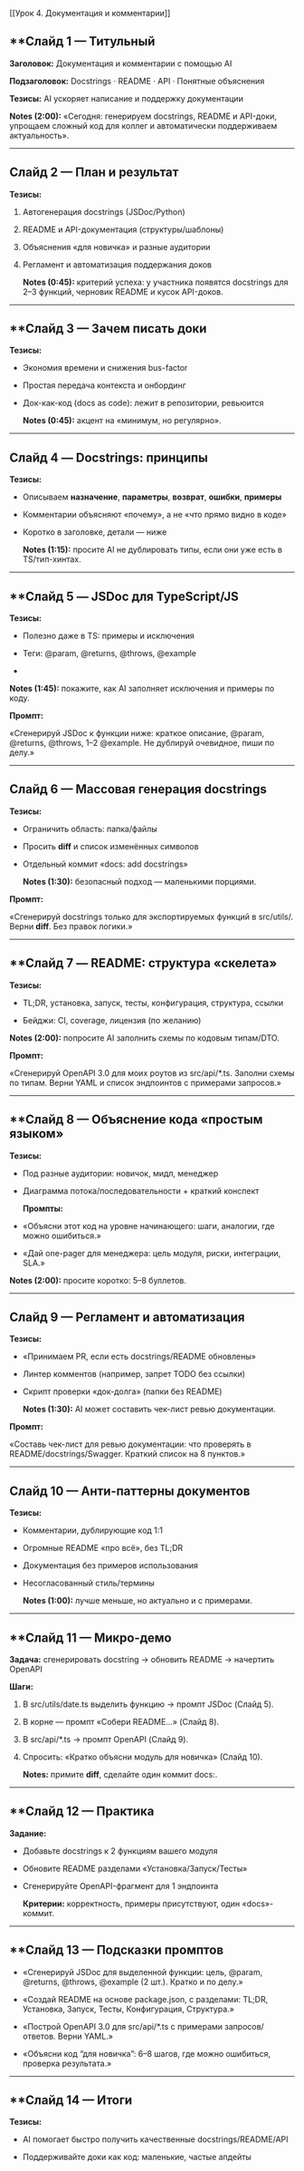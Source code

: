 [[Урок 4. Документация и комментарии]]
## **Слайд 1 — Титульный

**Заголовок:** Документация и комментарии с помощью AI

**Подзаголовок:** Docstrings · README · API · Понятные объяснения

**Тезисы:** AI ускоряет написание и поддержку документации

**Notes (2:00):** «Сегодня: генерируем docstrings, README и API-доки, упрощаем сложный код для коллег и автоматически поддерживаем актуальность».

---

## **Слайд 2 — План и результат**

**Тезисы:**

1. Автогенерация docstrings (JSDoc/Python)
    
2. README и API-документация (структуры/шаблоны)
    
3. Объяснения «для новичка» и разные аудитории
    
4. Регламент и автоматизация поддержания доков
    
    **Notes (0:45):** критерий успеха: у участника появятся docstrings для 2–3 функций, черновик README и кусок API-доков.

---

## **Слайд 3 — Зачем писать доки 

**Тезисы:**

- Экономия времени и снижения bus-factor
    
- Простая передача контекста и онбординг
    
- Док-как-код (docs as code): лежит в репозитории, ревьюится
    
    **Notes (0:45):** акцент на «минимум, но регулярно».

---

## **Слайд 4 — Docstrings: принципы**

**Тезисы:**

- Описываем **назначение**, **параметры**, **возврат**, **ошибки**, **примеры**
    
- Комментарии объясняют «почему», а не «что прямо видно в коде»
    
- Коротко в заголовке, детали — ниже
    
    **Notes (1:15):** просите AI не дублировать типы, если они уже есть в TS/тип-хинтах.

---

## **Слайд 5 — JSDoc для TypeScript/JS

**Тезисы:**

- Полезно даже в TS: примеры и исключения
    
- Теги: @param, @returns, @throws, @example
- 
**Notes (1:45):** покажите, как AI заполняет исключения и примеры по коду.

**Промпт:**

«Сгенерируй JSDoc к функции ниже: краткое описание, @param, @returns, @throws, 1–2 @example. Не дублируй очевидное, пиши по делу.»

---

## **Слайд 6 — Массовая генерация docstrings**

**Тезисы:**

- Ограничить область: папка/файлы
    
- Просить **diff** и список изменённых символов
    
- Отдельный коммит «docs: add docstrings»
    
    **Notes (1:30):** безопасный подход — маленькими порциями.

**Промпт:**

«Сгенерируй docstrings только для экспортируемых функций в src/utils/. Верни **diff**. Без правок логики.»

---

## **Слайд 7 — README: структура «скелета»

**Тезисы:**

- TL;DR, установка, запуск, тесты, конфигурация, структура, ссылки
    
- Бейджи: CI, coverage, лицензия (по желанию)

**Notes (2:00):** попросите AI заполнить схемы по кодовым типам/DTO.

**Промпт:**

«Сгенерируй OpenAPI 3.0 для моих роутов из src/api/*.ts. Заполни схемы по типам. Верни YAML и список эндпоинтов с примерами запросов.»

---

## **Слайд 8 — Объяснение кода «простым языком»

**Тезисы:**

- Под разные аудитории: новичок, мидл, менеджер
    
- Диаграмма потока/последовательности + краткий конспект
    
    **Промпты:**
    
- «Объясни этот код на уровне начинающего: шаги, аналогии, где можно ошибиться.»
    
- «Дай one-pager для менеджера: цель модуля, риски, интеграции, SLA.»


**Notes (2:00):** просите коротко: 5–8 буллетов.

---

## **Слайд 9 — Регламент и автоматизация**

**Тезисы:**

- «Принимаем PR, если есть docstrings/README обновлены»
    
- Линтер комментов (например, запрет TODO без ссылки)
    
- Скрипт проверки «док-долга» (папки без README)
    
    **Notes (1:30):** AI может составить чек-лист ревью документации.

**Промпт:**

«Составь чек-лист для ревью документации: что проверять в README/docstrings/Swagger. Краткий список на 8 пунктов.»

---

## **Слайд 10 — Анти-паттерны документов**

**Тезисы:**

- Комментарии, дублирующие код 1:1
    
- Огромные README «про всё», без TL;DR
    
- Документация без примеров использования
    
- Несогласованный стиль/термины
    
    **Notes (1:00):** лучше меньше, но актуально и с примерами.
    

---

## **Слайд 11 — Микро-демо

**Задача:** сгенерировать docstring → обновить README → начертить OpenAPI

**Шаги:**

1. В src/utils/date.ts выделить функцию → промпт JSDoc (Слайд 5).
    
2. В корне — промпт «Собери README…» (Слайд 8).
    
3. В src/api/*.ts → промпт OpenAPI (Слайд 9).
    
4. Спросить: «Кратко объясни модуль для новичка» (Слайд 10).
    
    **Notes:** примите **diff**, сделайте один коммит docs:.

---

## **Слайд 12 — Практика

**Задание:**

- Добавьте docstrings к 2 функциям вашего модуля
    
- Обновите README разделами «Установка/Запуск/Тесты»
    
- Сгенерируйте OpenAPI-фрагмент для 1 эндпоинта
    
    **Критерии:** корректность, примеры присутствуют, один «docs»-коммит.

---

## **Слайд 13 — Подсказки промптов

- «Сгенерируй JSDoc для выделенной функции: цель, @param, @returns, @throws, @example (2 шт.). Кратко и по делу.»
    
- «Создай README на основе package.json, с разделами: TL;DR, Установка, Запуск, Тесты, Конфигурация, Структура.»
    
- «Построй OpenAPI 3.0 для src/api/*.ts с примерами запросов/ответов. Верни YAML.»
    
- «Объясни код “для новичка”: 6–8 шагов, где можно ошибиться, проверка результата.»

---

## **Слайд 14 — Итоги

**Тезисы:**

- AI помогает быстро получить качественные docstrings/README/API
    
- Поддерживайте доки как код: маленькие, частые апдейты
